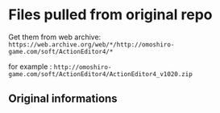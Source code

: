 # Files pulled from original repo

Get them from web archive:
`https://web.archive.org/web/*/http://omoshiro-game.com/soft/ActionEditor4/*`

for example :
`http://omoshiro-game.com/soft/ActionEditor4/ActionEditor4_v1020.zip`


## Original informations
